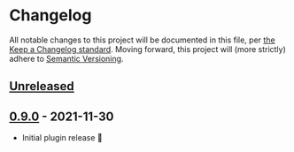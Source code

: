 # Changelog

All notable changes to this project will be documented in this file, per [the Keep a Changelog standard](http://keepachangelog.com/).  Moving forward, this project will (more strictly) adhere to [Semantic Versioning](http://semver.org/).

## [Unreleased]

## [0.9.0] - 2021-11-30
- Initial plugin release 🎉

[Unreleased]: https://github.com/10up/publisher-media-kit/compare/trunk...develop
[0.9.0]: https://github.com/10up/publisher-media-kit/tree/commit-hash-here